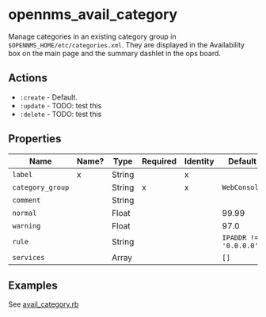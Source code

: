 # opennms\_avail\_category

Manage categories in an existing category group in `$OPENNMS_HOME/etc/categories.xml`. They are displayed in the Availability box on the main page and the summary dashlet in the ops board.

## Actions

* `:create` - Default.
* `:update` - TODO: test this
* `:delete` - TODO: test this

## Properties

| Name                 | Name? | Type          | Required | Identity | Default              |
| -------------------- | ----- | ------------- | -------- | -------- | -------------------- |
| `label`              |   x   | String        |          |    x     |                      |
| `category_group`     |       | String        |    x     |    x     | `WebConsole`         |
| `comment`            |       | String        |          |          |                      |
| `normal`             |       | Float         |          |          | 99.99                |
| `warning`            |       | Float         |          |          | 97.0                 |
| `rule`               |       | String        |          |          |`IPADDR != '0.0.0.0'` |
| `services`           |       | Array         |          |          | `[]`                 |

## Examples

See [avail_category.rb](../test/fixtures/cookbooks/opennms_resource_tests/recipes/avail_category.rb)
